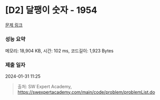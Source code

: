# [D2] 달팽이 숫자 - 1954 

[문제 링크](https://swexpertacademy.com/main/code/problem/problemDetail.do?contestProbId=AV5PobmqAPoDFAUq) 

### 성능 요약

메모리: 18,904 KB, 시간: 102 ms, 코드길이: 1,923 Bytes

### 제출 일자

2024-01-31 11:25



> 출처: SW Expert Academy, https://swexpertacademy.com/main/code/problem/problemList.do